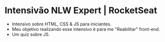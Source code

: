# Intensivão NLW Expert | RocketSeat
+ Intensivo sobre HTML, CSS & JS para iniciantes.
+ Meu objetivo realizando esse intensivo é para me "Reabilitar" front-end.
+ Um quiz sobre JS.
